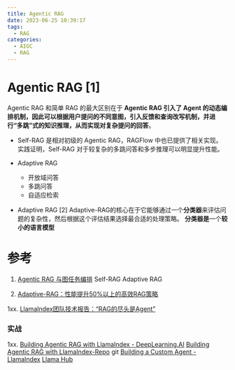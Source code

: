 ```yaml
---
title: Agentic RAG
date: 2023-06-25 10:39:17
tags:
  - RAG
categories: 
  - AIGC
  - RAG  
---
```


<p></p>
<!-- more -->

# Agentic RAG [1]
Agentic RAG 和简单 RAG 的最大区别在于 **Agentic RAG 引入了 Agent 的动态编排机制，因此可以根据用户提问的不同意图，引入反馈和查询改写机制，并进行“多跳”式的知识推理，从而实现对复杂提问的回答**。

+ Self-RAG 是相对初级的 Agentic RAG，RAGFlow 中也已提供了相关实现。实践证明，Self-RAG 对于较复杂的多跳问答和多步推理可以明显提升性能。

+ Adaptive RAG
  - 开放域问答
  - 多跳问答
  - 自适应检索


+ Adaptive RAG [2]
  Adaptive-RAG的核心在于它能够通过一个**分类器**来评估问题的复杂性，然后根据这个评估结果选择最合适的处理策略。
  **分类器是**一个**较小的语言模型**

# 参考
1. [Agentic RAG 与图任务编排](https://mp.weixin.qq.com/s/A8kfbH70sdU5Gd20K9Y0Lw) 
   Self-RAG     Adaptive RAG
   
2. [Adaptive-RAG：性能提升50%以上的高效RAG策略](https://zhuanlan.zhihu.com/p/688547968)   

1xx. [LlamaIndex团队技术报告：“RAG的尽头是Agent”](https://mp.weixin.qq.com/s/wuyMN7CLAT9HGYlmjLWUtA)

### 实战
1xx. [Building Agentic RAG with LlamaIndex - DeepLearning.AI](https://www.deeplearning.ai/short-courses/building-agentic-rag-with-llamaindex/)
    [Building Agentic RAG with LlamaIndex-Repo](https://github.com/www6v/deeplearningAI/tree/master/Building%20Agentic%20RAG%20with%20Llamaindex) git
    [Building a Custom Agent - LlamaIndex](https://docs.llamaindex.ai/en/stable/examples/agent/custom_agent/)
    [Llama Hub](https://llamahub.ai/?tab=agent)
    

​    